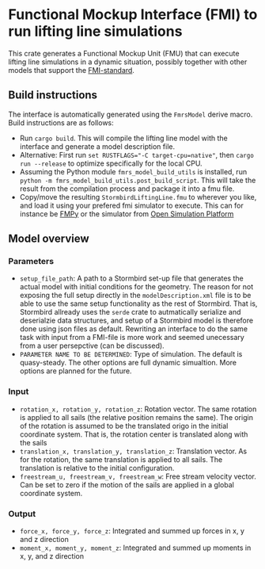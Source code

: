 # Functional Mockup Interface (FMI) to run lifting line simulations

This crate generates a Functional Mockup Unit (FMU) that can execute lifting line simulations in a 
dynamic situation, possibly together with other models that support the 
[FMI-standard](https://fmi-standard.org/).

## Build instructions
The interface is automatically generated using the `FmrsModel` derive macro. Build instructions are 
as follows:

- Run `cargo build`. This will compile the lifting line model with the interface and generate a model description file. 
- Alternative: First run `set RUSTFLAGS="-C target-cpu=native"`, then `cargo run --release` to optimize specifically for the local CPU. 
- Assuming the Python module `fmrs_model_build_utils` is installed, run 
`python -m fmrs_model_build_utils.post_build_script`. This will take the result from the compilation 
process and package it into a fmu file. 
- Copy/move the resulting `StormbirdLiftingLine.fmu` to wherever you like, and load it using your 
prefered fmi simulator to execute. This can for instance be 
[FMPy](https://github.com/CATIA-Systems/FMPy) or the simulator from 
[Open Simulation Platform](https://opensimulationplatform.com/)

## Model overview
### Parameters
- `setup_file_path`: A path to a Stormbird set-up file that generates the actual model with initial 
conditions for the geometry. The reason for not exposing the full setup directly in the 
`modelDescription.xml` file is to be able to use the same setup functionality as the rest of 
Stormbird. That is, Stormbird allready uses the `serde` crate to autmatically serialize and 
deserialzie data structures, and setup of a Stormbird model is therefore done using json files as 
default. Rewriting an interface to do the same task with input from a FMI-file is more work and 
seemed unecessary from a user persepctive (can be discussed).
- `PARAMETER NAME TO BE DETERMINED`: Type of simulation. The default is quasy-steady. 
The other options are full dynamic simualtion. More options are planned for the future. 
### Input
- `rotation_x, rotation_y, rotation_z`: Rotation vector. The same rotation is applied to all sails 
(the relative position remains the same). The origin of the rotation is assumed to be the translated 
origo in the initial coordinate system. That is, the rotation center is translated along with the 
sails
- `translation_x, translation_y, translation_z`: Translation vector. As for the rotation, the same 
translation is applied to all sails. The translation is relative to the initial configuration.
- `freestream_u, freestream_v, freestream_w`: Free stream velocity vector. Can be set to zero if the 
motion of the sails are applied in a global coordinate system.
### Output
- `force_x, force_y, force_z`: Integrated and summed up forces in x, y and z direction
- `moment_x, moment_y, moment_z`: Integrated and summed up moments in x, y, and z direction

